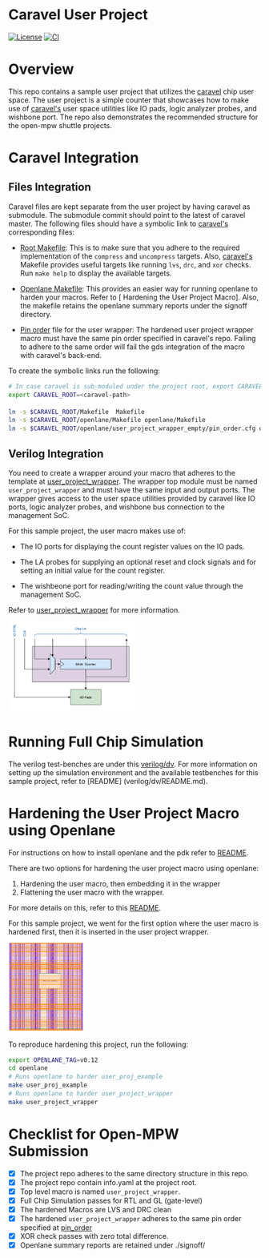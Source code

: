 <!---
# SPDX-FileCopyrightText: 2020 Efabless Corporation
#
# Licensed under the Apache License, Version 2.0 (the "License");
# you may not use this file except in compliance with the License.
# You may obtain a copy of the License at
#
#      http://www.apache.org/licenses/LICENSE-2.0
#
# Unless required by applicable law or agreed to in writing, software
# distributed under the License is distributed on an "AS IS" BASIS,
# WITHOUT WARRANTIES OR CONDITIONS OF ANY KIND, either express or implied.
# See the License for the specific language governing permissions and
# limitations under the License.
#
# SPDX-License-Identifier: Apache-2.0
-->

# Caravel User Project
[![License](https://img.shields.io/badge/License-Apache%202.0-blue.svg)](https://opensource.org/licenses/Apache-2.0) [![CI](https://github.com/efabless/caravel_project_example/actions/workflows/caravel_example_ci.yml/badge.svg)](https://github.com/efabless/caravel_project_example/actions/workflows/caravel_example_ci.yml)

# Overview

This repo contains a sample user project that utilizes the [caravel](https://github.com/efabless/caravel.git) chip user space. The user project is a simple counter that showcases how to make use of [caravel's](https://github.com/efabless/caravel.git) user space utilities like IO pads, logic analyzer probes, and wishbone port. The repo also demonstrates the recommended structure for the open-mpw shuttle projects. 

# Caravel Integration

## Files Integration

Caravel files are kept separate from the user project by having caravel as submodule. The submodule commit should point to the latest of caravel master. The following files should have a symbolic link to [caravel's](https://github.com/efabless/caravel.git) corresponding files: 

- [Root Makefile](Makefile): This is to make sure that you adhere to the required implementation of the `compress` and `uncompress` targets. Also, [caravel's](https://github.com/efabless/caravel.git) Makefile provides useful targets like running `lvs`, `drc`, and `xor` checks. Run `make help` to display the available targets. 

- [Openlane Makefile](openlane/Makefile): This provides an easier way for running openlane to harden your macros. Refer to [ Hardening the User Project Macro]. Also, the makefile retains the openlane summary reports under the signoff directory. 

- [Pin order](openlane/user_project_wrapper/pin_order.cfg) file for the user wrapper: The hardened user project wrapper macro must have the same pin order specified in caravel's repo. Failing to adhere to the same order will fail the gds integration of the macro with caravel's back-end. 

To create the symbolic links run the following: 

```bash
# In case caravel is sub-moduled under the project root, export CARAVEL_ROOT=caravel
export CARAVEL_ROOT=<caravel-path> 

ln -s $CARAVEL_ROOT/Makefile  Makefile
ln -s $CARAVEL_ROOT/openlane/Makefile openlane/Makefile
ln -s $CARAVEL_ROOT/openlane/user_project_wrapper_empty/pin_order.cfg openlane/user_project_wrapper/pin_order.cfg
```

## Verilog Integration

You need to create a wrapper around your macro that adheres to the template at [user_project_wrapper](caravel/verilog/rtl/__user_project_wrapper.v). The wrapper top module must be named `user_project_wrapper` and must have the same input and output ports. The wrapper gives access to the user space utilities provided by caravel like IO ports, logic analyzer probes, and wishbone bus connection to the management SoC. 

For this sample project, the user macro makes use of: 

- The IO ports for displaying the count register values on the IO pads. 

- The LA probes for supplying an optional reset and clock signals and for setting an initial value for the count register. 

- The wishbeone port for reading/writing the count value through the management SoC. 

Refer to [user_project_wrapper](verilog/rtl/user_project_wrapper.v) for more information. 

<p align=”center”>
<img src="doc/counter_32.png" width="50%" height="10%">
</p>

# Running Full Chip Simulation

The verilog test-benches are under this [verilog/dv](verilog/dv). For more information on setting up the simulation environment and the available testbenches for this sample project, refer to [README] (verilog/dv/README.md).

# Hardening the User Project Macro using Openlane 

For instructions on how to install openlane and the pdk refer to [README](https://github.com/efabless/openlane/blob/master/README.md). 

There are two options for hardening the user project macro using openlane: 

1. Hardening the user macro, then embedding it in the wrapper
2. Flattening the user macro with the wrapper. 

For more details on this, refer to this [README](caravel/blob/master/openlane/README.rst).

For this sample project, we went for the first option where the user macro is hardened first, then it is inserted in the user project wrapper. 

<p align=”center”>
<img src="doc/wrapper.png" width="30%" height="5%">
</p>

To reproduce hardening this project, run the following: 

```bash
export OPENLANE_TAG=v0.12
cd openlane
# Runs openlane to harder user_proj_example
make user_proj_example
# Runs openlane to harder user_project_wrapper
make user_project_wrapper
```

# Checklist for Open-MPW Submission

- [x] The project repo adheres to the same directory structure in this repo.
- [x] The project repo contain info.yaml at the project root. 
- [x] Top level macro is named `user_project_wrapper`. 
- [x] Full Chip Simulation passes for RTL and GL (gate-level)
- [x] The hardened Macros are LVS and DRC clean
- [x] The hardened `user_project_wrapper` adheres to the same pin order specified at [pin_order](https://github.com/efabless/caravel/blob/master/openlane/user_project_wrapper_empty/pin_order.cfg)
- [x] XOR check passes with zero total difference. 
- [x] Openlane summary reports are retained under ./signoff/<macro-name> 
